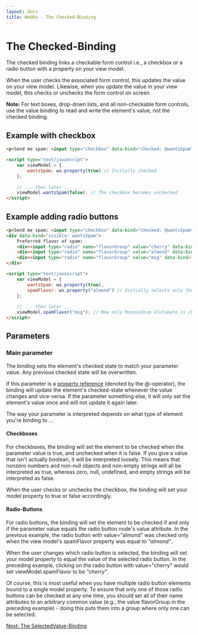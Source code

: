 ```yaml
---
layout: docs
title: WebRx - The Checked-Binding
---
```

# The Checked-Binding

The checked binding links a checkable form control i.e., a checkbox or a radio button with a property on your view model.

When the user checks the associated form control, this updates the value on your view model. 
Likewise, when you update the value in your view model, this checks or unchecks the form control on screen.

**Note:** For text boxes, drop-down lists, and all non-checkable form controls, use the value 
binding to read and write the element's value, not the checked binding.

## Example with checkbox

```html
<p>Send me spam: <input type="checkbox" data-bind="checked: @wantsSpam" /></p>
```
 
```html
<script type="text/javascript">
    var viewModel = {
        wantsSpam: wx.property(true) // Initially checked
    };
 
    // ... then later ...
    viewModel.wantsSpam(false); // The checkbox becomes unchecked
</script>
```

## Example adding radio buttons

```html
<p>Send me spam: <input type="checkbox" data-bind="checked: @wantsSpam" /></p>
<div data-bind="visible: wantsSpam">
    Preferred flavor of spam:
    <div><input type="radio" name="flavorGroup" value="cherry" data-bind="checked: spamFlavor" /> Cherry</div>
    <div><input type="radio" name="flavorGroup" value="almond" data-bind="checked: spamFlavor" /> Almond</div>
    <div><input type="radio" name="flavorGroup" value="msg" data-bind="checked: spamFlavor" /> Monosodium Glutamate</div>
</div>
```
 
```html
<script type="text/javascript">
    var viewModel = {
        wantsSpam: wx.property(true),
        spamFlavor: wx.property("almond") // Initially selects only the Almond radio button
    };
 
    // ... then later ...
    viewModel.spamFlavor("msg"); // Now only Monosodium Glutamate is checked
</script>
```

## Parameters

### Main parameter

The binding sets the element's checked state to match your parameter value. Any previous checked state will be overwritten. 

If this parameter is a [property reference](/docs/observable-properties.html#topic-propref) (denoted by the @-operator),
the binding will update the element's checked-state whenever the value changes and vice-versa.
If the parameter something else, it will only set the element's value once and will not update it again later.

The way your parameter is interpreted depends on what type of element you're binding to ...

#### Checkboxes

For checkboxes, the binding will set the element to be checked when the parameter value is true, 
and unchecked when it is false. If you give a value that isn't actually boolean, it will be interpreted loosely. 
This means that nonzero numbers and non-null objects and non-empty strings will all be interpreted as true, 
whereas zero, null, undefined, and empty strings will be interpreted as false.

When the user checks or unchecks the checkbox, the binding will set your model property to true or false accordingly.

#### Radio-Buttons

For radio buttons, the binding will set the element to be checked if and only if the parameter 
value equals the radio button node's value attribute. In the previous example, the radio button with 
value="almond" was checked only when the view model's spamFlavor property was equal to *"almond"*.

When the user changes which radio button is selected, the binding will set your model property to equal 
the value of the selected radio button. In the preceding example, clicking on the radio button 
with value="cherry" would set viewModel.spamFlavor to be *"cherry"*.

Of course, this is most useful when you have multiple radio button elements bound to a single model property.
To ensure that only one of those radio buttons can be checked at any one time, you should set all of 
their name attributes to an arbitrary common value (e.g., the value flavorGroup in the preceding example) - 
doing this puts them into a group where only one can be selected.

<a class="next-topic" href="/docs/selected-value-binding.html#start">Next: The SelectedValue-Binding</a>